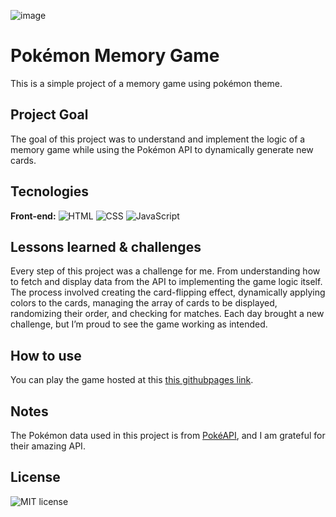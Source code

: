 ![image](https://github.com/user-attachments/assets/fb443ba1-8eee-48cc-b9c8-6be803c671ab)

# Pokémon Memory Game

This is a simple project of a memory game using pokémon theme.

## Project Goal

The goal of this project was to understand and implement the logic of a memory game while using the Pokémon API to dynamically generate new cards.

## Tecnologies

**Front-end:** ![HTML](https://img.shields.io/badge/HTML-%20?style=for-the-badge&color=orange) ![CSS](https://img.shields.io/badge/CSS-%20?style=for-the-badge&color=blue) ![JavaScript](https://img.shields.io/badge/JAVASCRIPT-%20?style=for-the-badge&logo=javascript&logoColor=black&color=%23EFD81E)

## Lessons learned & challenges

Every step of this project was a challenge for me. From understanding how to fetch and display data from the API to implementing the game logic itself. The process involved creating the card-flipping effect, dynamically applying colors to the cards, managing the array of cards to be displayed, randomizing their order, and checking for matches. Each day brought a new challenge, but I’m proud to see the game working as intended.

## How to use

You can play the game hosted at this [this githubpages link](https://joaoeduardogomes.github.io/project-pokemon-memory-game/).

## Notes

The Pokémon data used in this project is from [PokéAPI](https://pokeapi.co/), and I am grateful for their amazing API.

## **License**
![MIT license](https://img.shields.io/badge/License-MIT-%20?link=https%3A%2F%2Fchoosealicense.com%2Flicenses%2Fmit%2F)
